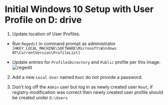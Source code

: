 # Initial Windows 10 Setup with User Profile on D: drive

1. Update location of User Profiles.

- Run `Regedit` in command prompt as administrator `[HKEY_LOCAL_MACHINE\SOFTWARE\Microsoft\Windows NT\CurrentVersion\ProfileList]`

- Update entries for `ProfilesDirectory` and `Public` profile per this image.
 ![regedit](./img/wind10-user-profile-update.jpg)

2. Add a new `Local User` named `Root` do not provide a password.

3. Don't log off the `Admin` user but log in as newly created user `Root`, if registry modification was correct then newly created user profile should be created under `D:\Users`